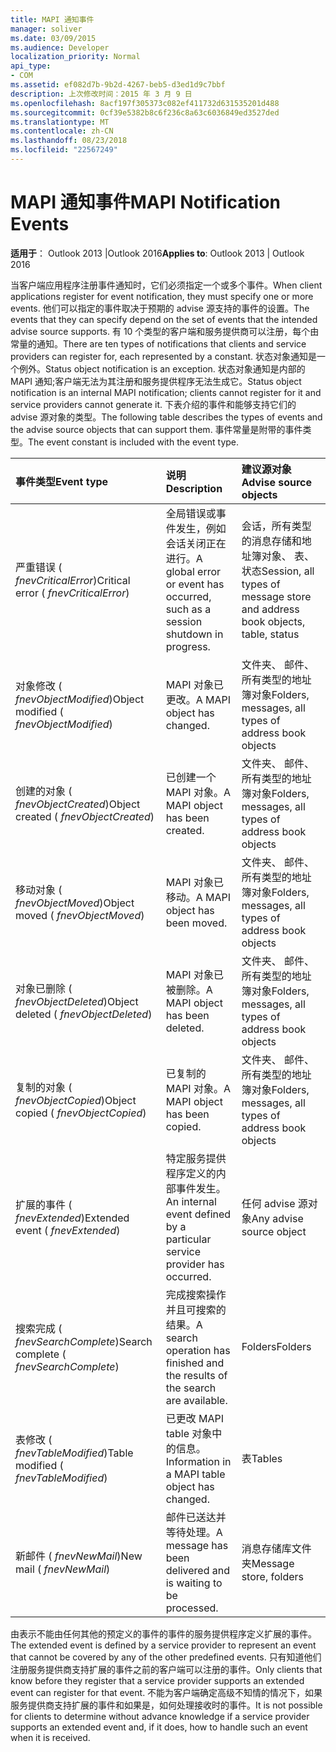 ```yaml
---
title: MAPI 通知事件
manager: soliver
ms.date: 03/09/2015
ms.audience: Developer
localization_priority: Normal
api_type:
- COM
ms.assetid: ef082d7b-9b2d-4267-beb5-d3ed1d9c7bbf
description: 上次修改时间：2015 年 3 月 9 日
ms.openlocfilehash: 8acf197f305373c082ef411732d631535201d488
ms.sourcegitcommit: 0cf39e5382b8c6f236c8a63c6036849ed3527ded
ms.translationtype: MT
ms.contentlocale: zh-CN
ms.lasthandoff: 08/23/2018
ms.locfileid: "22567249"
---
```

# <a name="mapi-notification-events"></a><span data-ttu-id="5aa69-103">MAPI 通知事件</span><span class="sxs-lookup"><span data-stu-id="5aa69-103">MAPI Notification Events</span></span>

  
  
<span data-ttu-id="5aa69-104">**适用于**： Outlook 2013 |Outlook 2016</span><span class="sxs-lookup"><span data-stu-id="5aa69-104">**Applies to**: Outlook 2013 | Outlook 2016</span></span> 
  
<span data-ttu-id="5aa69-105">当客户端应用程序注册事件通知时，它们必须指定一个或多个事件。</span><span class="sxs-lookup"><span data-stu-id="5aa69-105">When client applications register for event notification, they must specify one or more events.</span></span> <span data-ttu-id="5aa69-106">他们可以指定的事件取决于预期的 advise 源支持的事件的设置。</span><span class="sxs-lookup"><span data-stu-id="5aa69-106">The events that they can specify depend on the set of events that the intended advise source supports.</span></span> <span data-ttu-id="5aa69-107">有 10 个类型的客户端和服务提供商可以注册，每个由常量的通知。</span><span class="sxs-lookup"><span data-stu-id="5aa69-107">There are ten types of notifications that clients and service providers can register for, each represented by a constant.</span></span> <span data-ttu-id="5aa69-108">状态对象通知是一个例外。</span><span class="sxs-lookup"><span data-stu-id="5aa69-108">Status object notification is an exception.</span></span> <span data-ttu-id="5aa69-109">状态对象通知是内部的 MAPI 通知;客户端无法为其注册和服务提供程序无法生成它。</span><span class="sxs-lookup"><span data-stu-id="5aa69-109">Status object notification is an internal MAPI notification; clients cannot register for it and service providers cannot generate it.</span></span> <span data-ttu-id="5aa69-110">下表介绍的事件和能够支持它们的 advise 源对象的类型。</span><span class="sxs-lookup"><span data-stu-id="5aa69-110">The following table describes the types of events and the advise source objects that can support them.</span></span> <span data-ttu-id="5aa69-111">事件常量是附带的事件类型。</span><span class="sxs-lookup"><span data-stu-id="5aa69-111">The event constant is included with the event type.</span></span>
  
|<span data-ttu-id="5aa69-112">**事件类型**</span><span class="sxs-lookup"><span data-stu-id="5aa69-112">**Event type**</span></span>|<span data-ttu-id="5aa69-113">**说明**</span><span class="sxs-lookup"><span data-stu-id="5aa69-113">**Description**</span></span>|<span data-ttu-id="5aa69-114">**建议源对象**</span><span class="sxs-lookup"><span data-stu-id="5aa69-114">**Advise source objects**</span></span>|
|:-----|:-----|:-----|
|<span data-ttu-id="5aa69-115">严重错误 ( _fnevCriticalError_)</span><span class="sxs-lookup"><span data-stu-id="5aa69-115">Critical error ( _fnevCriticalError_)</span></span>  <br/> |<span data-ttu-id="5aa69-116">全局错误或事件发生，例如会话关闭正在进行。</span><span class="sxs-lookup"><span data-stu-id="5aa69-116">A global error or event has occurred, such as a session shutdown in progress.</span></span>  <br/> |<span data-ttu-id="5aa69-117">会话，所有类型的消息存储和地址簿对象、 表、 状态</span><span class="sxs-lookup"><span data-stu-id="5aa69-117">Session, all types of message store and address book objects, table, status</span></span>  <br/> |
|<span data-ttu-id="5aa69-118">对象修改 ( _fnevObjectModified_)</span><span class="sxs-lookup"><span data-stu-id="5aa69-118">Object modified ( _fnevObjectModified_)</span></span>  <br/> |<span data-ttu-id="5aa69-119">MAPI 对象已更改。</span><span class="sxs-lookup"><span data-stu-id="5aa69-119">A MAPI object has changed.</span></span>  <br/> |<span data-ttu-id="5aa69-120">文件夹、 邮件、 所有类型的地址簿对象</span><span class="sxs-lookup"><span data-stu-id="5aa69-120">Folders, messages, all types of address book objects</span></span>  <br/> |
|<span data-ttu-id="5aa69-121">创建的对象 ( _fnevObjectCreated_)</span><span class="sxs-lookup"><span data-stu-id="5aa69-121">Object created ( _fnevObjectCreated_)</span></span>  <br/> |<span data-ttu-id="5aa69-122">已创建一个 MAPI 对象。</span><span class="sxs-lookup"><span data-stu-id="5aa69-122">A MAPI object has been created.</span></span>  <br/> |<span data-ttu-id="5aa69-123">文件夹、 邮件、 所有类型的地址簿对象</span><span class="sxs-lookup"><span data-stu-id="5aa69-123">Folders, messages, all types of address book objects</span></span>  <br/> |
|<span data-ttu-id="5aa69-124">移动对象 ( _fnevObjectMoved_)</span><span class="sxs-lookup"><span data-stu-id="5aa69-124">Object moved ( _fnevObjectMoved_)</span></span>  <br/> |<span data-ttu-id="5aa69-125">MAPI 对象已移动。</span><span class="sxs-lookup"><span data-stu-id="5aa69-125">A MAPI object has been moved.</span></span>  <br/> |<span data-ttu-id="5aa69-126">文件夹、 邮件、 所有类型的地址簿对象</span><span class="sxs-lookup"><span data-stu-id="5aa69-126">Folders, messages, all types of address book objects</span></span>  <br/> |
|<span data-ttu-id="5aa69-127">对象已删除 ( _fnevObjectDeleted_)</span><span class="sxs-lookup"><span data-stu-id="5aa69-127">Object deleted ( _fnevObjectDeleted_)</span></span>  <br/> |<span data-ttu-id="5aa69-128">MAPI 对象已被删除。</span><span class="sxs-lookup"><span data-stu-id="5aa69-128">A MAPI object has been deleted.</span></span>  <br/> |<span data-ttu-id="5aa69-129">文件夹、 邮件、 所有类型的地址簿对象</span><span class="sxs-lookup"><span data-stu-id="5aa69-129">Folders, messages, all types of address book objects</span></span>  <br/> |
|<span data-ttu-id="5aa69-130">复制的对象 ( _fnevObjectCopied_)</span><span class="sxs-lookup"><span data-stu-id="5aa69-130">Object copied ( _fnevObjectCopied_)</span></span>  <br/> |<span data-ttu-id="5aa69-131">已复制的 MAPI 对象。</span><span class="sxs-lookup"><span data-stu-id="5aa69-131">A MAPI object has been copied.</span></span>  <br/> |<span data-ttu-id="5aa69-132">文件夹、 邮件、 所有类型的地址簿对象</span><span class="sxs-lookup"><span data-stu-id="5aa69-132">Folders, messages, all types of address book objects</span></span>  <br/> |
|<span data-ttu-id="5aa69-133">扩展的事件 ( _fnevExtended_)</span><span class="sxs-lookup"><span data-stu-id="5aa69-133">Extended event ( _fnevExtended_)</span></span>  <br/> |<span data-ttu-id="5aa69-134">特定服务提供程序定义的内部事件发生。</span><span class="sxs-lookup"><span data-stu-id="5aa69-134">An internal event defined by a particular service provider has occurred.</span></span>  <br/> |<span data-ttu-id="5aa69-135">任何 advise 源对象</span><span class="sxs-lookup"><span data-stu-id="5aa69-135">Any advise source object</span></span>  <br/> |
|<span data-ttu-id="5aa69-136">搜索完成 ( _fnevSearchComplete_)</span><span class="sxs-lookup"><span data-stu-id="5aa69-136">Search complete ( _fnevSearchComplete_)</span></span>  <br/> |<span data-ttu-id="5aa69-137">完成搜索操作并且可搜索的结果。</span><span class="sxs-lookup"><span data-stu-id="5aa69-137">A search operation has finished and the results of the search are available.</span></span>  <br/> |<span data-ttu-id="5aa69-138">Folders</span><span class="sxs-lookup"><span data-stu-id="5aa69-138">Folders</span></span>  <br/> |
|<span data-ttu-id="5aa69-139">表修改 ( _fnevTableModified_)</span><span class="sxs-lookup"><span data-stu-id="5aa69-139">Table modified ( _fnevTableModified_)</span></span>  <br/> |<span data-ttu-id="5aa69-140">已更改 MAPI table 对象中的信息。</span><span class="sxs-lookup"><span data-stu-id="5aa69-140">Information in a MAPI table object has changed.</span></span>  <br/> |<span data-ttu-id="5aa69-141">表</span><span class="sxs-lookup"><span data-stu-id="5aa69-141">Tables</span></span>  <br/> |
|<span data-ttu-id="5aa69-142">新邮件 ( _fnevNewMail_)</span><span class="sxs-lookup"><span data-stu-id="5aa69-142">New mail ( _fnevNewMail_)</span></span>  <br/> |<span data-ttu-id="5aa69-143">邮件已送达并等待处理。</span><span class="sxs-lookup"><span data-stu-id="5aa69-143">A message has been delivered and is waiting to be processed.</span></span>  <br/> |<span data-ttu-id="5aa69-144">消息存储库文件夹</span><span class="sxs-lookup"><span data-stu-id="5aa69-144">Message store, folders</span></span>  <br/> |
   
<span data-ttu-id="5aa69-145">由表示不能由任何其他的预定义的事件的事件的服务提供程序定义扩展的事件。</span><span class="sxs-lookup"><span data-stu-id="5aa69-145">The extended event is defined by a service provider to represent an event that cannot be covered by any of the other predefined events.</span></span> <span data-ttu-id="5aa69-146">只有知道他们注册服务提供商支持扩展的事件之前的客户端可以注册的事件。</span><span class="sxs-lookup"><span data-stu-id="5aa69-146">Only clients that know before they register that a service provider supports an extended event can register for that event.</span></span> <span data-ttu-id="5aa69-147">不能为客户端确定高级不知情的情况下，如果服务提供商支持扩展的事件和如果是，如何处理接收时的事件。</span><span class="sxs-lookup"><span data-stu-id="5aa69-147">It is not possible for clients to determine without advance knowledge if a service provider supports an extended event and, if it does, how to handle such an event when it is received.</span></span>
  

